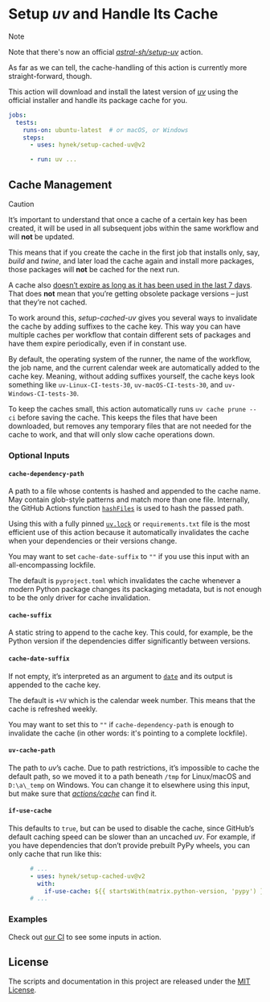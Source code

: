 #  Setup *uv* and Handle Its Cache

> [!NOTE]
> Note that there's now an official [*astral-sh/setup-uv*](https://github.com/astral-sh/setup-uv) action.
>
> As far as we can tell, the cache-handling of this action is currently more straight-forward, though.

This action will download and install the latest version of [*uv*](https://github.com/astral-sh/uv) using the official installer and handle its package cache for you.

```yaml
jobs:
  tests:
    runs-on: ubuntu-latest  # or macOS, or Windows
    steps:
      - uses: hynek/setup-cached-uv@v2

      - run: uv ...
```


## Cache Management

> [!CAUTION]
> It’s important to understand that once a cache of a certain key has been created, it will be used in all subsequent jobs within the same workflow and will **not** be updated.
>
> This means that if you create the cache in the first job that installs only, say, *build* and *twine*, and later load the cache again and install more packages, those packages will **not** be cached for the next run.
>
> A cache also [doesn’t expire as long as it has been used in the last 7 days](https://docs.github.com/en/actions/using-workflows/caching-dependencies-to-speed-up-workflows#usage-limits-and-eviction-policy).
> That does **not** mean that you’re getting obsolete package versions – just that they’re not cached.

To work around this, *setup-cached-uv* gives you several ways to invalidate the cache by adding suffixes to the cache key.
This way you can have multiple caches per workflow that contain different sets of packages and have them expire periodically, even if in constant use.

By default, the operating system of the runner, the name of the workflow, the job name, and the current calendar week are automatically added to the cache key.
Meaning, without adding suffixes yourself, the cache keys look something like `uv-Linux-CI-tests-30`, `uv-macOS-CI-tests-30`, and `uv-Windows-CI-tests-30`.

To keep the caches small, this action automatically runs `uv cache prune --ci` before saving the cache.
This keeps the files that have been downloaded, but removes any temporary files that are not needed for the cache to work, and that will only slow cache operations down.


### Optional Inputs

#### `cache-dependency-path`

A path to a file whose contents is hashed and appended to the cache name.
May contain glob-style patterns and match more than one file.
Internally, the GitHub Actions function [`hashFiles`](https://docs.github.com/en/actions/learn-github-actions/expressions#hashfiles) is used to hash the passed path.

Using this with a fully pinned [`uv.lock`](https://docs.astral.sh/uv/concepts/projects/) or `requirements.txt` file is the most efficient use of this action because it automatically invalidates the cache when your dependencies or their versions change.

You may want to set `cache-date-suffix` to `""` if you use this input with an all-encompassing lockfile.

The default is `pyproject.toml` which invalidates the cache whenever a modern Python package changes its packaging metadata, but is not enough to be the only driver for cache invalidation.


#### `cache-suffix`

A static string to append to the cache key.
This could, for example, be the Python version if the dependencies differ significantly between versions.


#### `cache-date-suffix`

If not empty, it’s interpreted as an argument to [`date`](https://man7.org/linux/man-pages/man1/date.1.html) and its output is appended to the cache key.

The default is `+%V` which is the calendar week number.
This means that the cache is refreshed weekly.

You may want to set this to `""` if `cache-dependency-path` is enough to invalidate the cache (in other words: it's pointing to a complete lockfile).


#### `uv-cache-path`

The path to *uv*’s cache.
Due to path restrictions, it’s impossible to cache the default path, so we moved it to a path beneath `/tmp` for Linux/macOS and `D:\a\_temp` on Windows.
You can change it to elsewhere using this input, but make sure that [*actions/cache*](https://github.com/actions/cache) can find it.


#### `if-use-cache`

This defaults to `true`, but can be used to disable the cache, since GitHub’s default caching speed can be slower than an uncached *uv*.
For example, if you have dependencies that don’t provide prebuilt PyPy wheels, you can only cache that run like this:

```yaml
      # ...
      - uses: hynek/setup-cached-uv@v2
        with:
          if-use-cache: ${{ startsWith(matrix.python-version, 'pypy') }}
      # ...
```


### Examples

Check out [our CI](.github/workflows/ci.yml) to see some inputs in action.


## License

The scripts and documentation in this project are released under the [MIT License](LICENSE).
